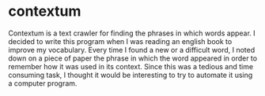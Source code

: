 # contextum

Contextum is a text crawler for finding the phrases in which words appear.
I decided to write this program when I was reading an english book to improve
my vocabulary. Every time I found a new or a difficult word, I noted down on a
piece of paper the phrase in which the word appeared in order to remember how it
was used in its context. Since this was a tedious and time consuming task, I
thought it would be interesting to try to automate it using a computer program.
